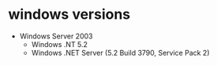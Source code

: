 # windows versions

- Windows Server 2003
  - Windows .NT 5.2
  - Windows .NET Server (5.2 Build 3790, Service Pack 2)
